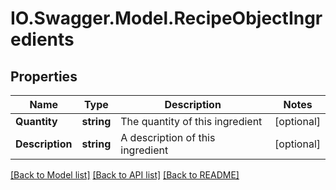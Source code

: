 # IO.Swagger.Model.RecipeObjectIngredients
## Properties

Name | Type | Description | Notes
------------ | ------------- | ------------- | -------------
**Quantity** | **string** | The quantity of this ingredient | [optional] 
**Description** | **string** | A description of this ingredient | [optional] 

[[Back to Model list]](../README.md#documentation-for-models) [[Back to API list]](../README.md#documentation-for-api-endpoints) [[Back to README]](../README.md)

